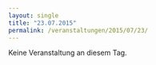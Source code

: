 ```yaml
---
layout: single
title: "23.07.2015"
permalink: /veranstaltungen/2015/07/23/
---
```


Keine Veranstaltung an diesem Tag.
